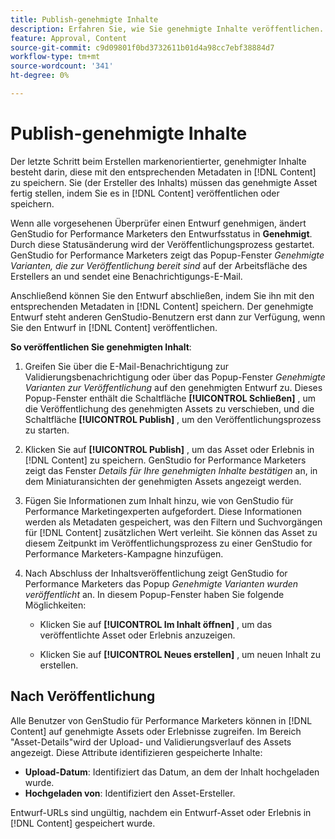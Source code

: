 ```yaml
---
title: Publish-genehmigte Inhalte
description: Erfahren Sie, wie Sie genehmigte Inhalte veröffentlichen.
feature: Approval, Content
source-git-commit: c9d09801f0bd3732611b01d4a98cc7ebf38884d7
workflow-type: tm+mt
source-wordcount: '341'
ht-degree: 0%

---
```



# Publish-genehmigte Inhalte

Der letzte Schritt beim Erstellen markenorientierter, genehmigter Inhalte besteht darin, diese mit den entsprechenden Metadaten in [!DNL Content] zu speichern. Sie (der Ersteller des Inhalts) müssen das genehmigte Asset fertig stellen, indem Sie es in [!DNL Content] veröffentlichen oder speichern.

Wenn alle vorgesehenen Überprüfer einen Entwurf genehmigen, ändert GenStudio for Performance Marketers den Entwurfsstatus in **Genehmigt**. Durch diese Statusänderung wird der Veröffentlichungsprozess gestartet. GenStudio for Performance Marketers zeigt das Popup-Fenster _Genehmigte Varianten, die zur Veröffentlichung bereit sind_ auf der Arbeitsfläche des Erstellers an und sendet eine Benachrichtigungs-E-Mail.

Anschließend können Sie den Entwurf abschließen, indem Sie ihn mit den entsprechenden Metadaten in [!DNL Content] speichern. Der genehmigte Entwurf steht anderen GenStudio-Benutzern erst dann zur Verfügung, wenn Sie den Entwurf in [!DNL Content] veröffentlichen.

**So veröffentlichen Sie genehmigten Inhalt**:

1. Greifen Sie über die E-Mail-Benachrichtigung zur Validierungsbenachrichtigung oder über das Popup-Fenster _Genehmigte Varianten zur Veröffentlichung_ auf den genehmigten Entwurf zu. Dieses Popup-Fenster enthält die Schaltfläche **[!UICONTROL Schließen]** , um die Veröffentlichung des genehmigten Assets zu verschieben, und die Schaltfläche **[!UICONTROL Publish]** , um den Veröffentlichungsprozess zu starten.

1. Klicken Sie auf **[!UICONTROL Publish]** , um das Asset oder Erlebnis in [!DNL Content] zu speichern. GenStudio for Performance Marketers zeigt das Fenster _Details für Ihre genehmigten Inhalte bestätigen_ an, in dem Miniaturansichten der genehmigten Assets angezeigt werden.

1. Fügen Sie Informationen zum Inhalt hinzu, wie von GenStudio für Performance Marketingexperten aufgefordert. Diese Informationen werden als Metadaten gespeichert, was den Filtern und Suchvorgängen für [!DNL Content] zusätzlichen Wert verleiht. Sie können das Asset zu diesem Zeitpunkt im Veröffentlichungsprozess zu einer GenStudio for Performance Marketers-Kampagne hinzufügen.

1. Nach Abschluss der Inhaltsveröffentlichung zeigt GenStudio for Performance Marketers das Popup _Genehmigte Varianten wurden veröffentlicht_ an. In diesem Popup-Fenster haben Sie folgende Möglichkeiten:

   * Klicken Sie auf **[!UICONTROL Im Inhalt öffnen]** , um das veröffentlichte Asset oder Erlebnis anzuzeigen.

   * Klicken Sie auf **[!UICONTROL Neues erstellen]** , um neuen Inhalt zu erstellen.

## Nach Veröffentlichung

Alle Benutzer von GenStudio für Performance Marketers können in [!DNL Content] auf genehmigte Assets oder Erlebnisse zugreifen. Im Bereich &quot;Asset-Details&quot;wird der Upload- und Validierungsverlauf des Assets angezeigt. Diese Attribute identifizieren gespeicherte Inhalte:

* **Upload-Datum**: Identifiziert das Datum, an dem der Inhalt hochgeladen wurde.
* **Hochgeladen von**: Identifiziert den Asset-Ersteller.

Entwurf-URLs sind ungültig, nachdem ein Entwurf-Asset oder Erlebnis in [!DNL Content] gespeichert wurde.

